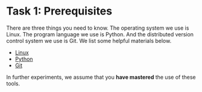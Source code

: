 # Task 1: Prerequisites

There are three things you need to know. The operating system we use is Linux. The program language we use is Python. And the distributed version control system we use is Git. We list some helpful materials below.

* [Linux](linux.md)
* [Python](python.md)
* [Git](git.md)

In further experiments, we assume that you **have mastered** the use of these tools.

